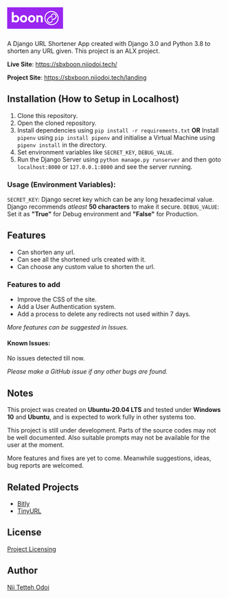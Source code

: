 # ![Boon URL Shortener App](/router/static/images/boon2.png)

A Django URL Shortener App created with Django 3.0 and Python 3.8 to shorten any URL given. This project is an ALX project.

**Live Site**: https://sbxboon.niiodoi.tech/

**Project Site**: https://sbxboon.niiodoi.tech/landing

## Installation (How to Setup in Localhost)

1. Clone this repository.
2. Open the cloned repository.
3. Install dependencies using ``pip install -r requirements.txt``
**OR**
Install ``pipenv`` using ``pip install pipenv`` and initialise a Virtual Machine using ``pipenv install`` in the directory.
4. Set environment variables like `SECRET_KEY`, `DEBUG_VALUE`.
5. Run the Django Server using ``python manage.py runserver`` and then goto ``localhost:8000`` or ``127.0.0.1:8000`` and see the server running.

### Usage (Environment Variables):

`SECRET_KEY`: Django secret key which can be any long hexadecimal value. Django recommends *atleast* **50 characters** to make it secure.
`DEBUG_VALUE`: Set it as **"True"** for Debug environment and **"False"** for Production.


## Features

- Can shorten any url.
- Can see all the shortened urls created with it.
- Can choose any custom value to shorten the url.

### Features to add

- Improve the CSS of the site.
- Add a User Authentication system.
- Add a process to delete any redirects not used within 7 days.

*More features can be suggested in Issues.*

#### Known Issues:

No issues detected till now.

*Please make a GitHub issue if any other bugs are found.*

## Notes

This project was created on **Ubuntu-20.04 LTS** and tested under **Windows 10** and **Ubuntu**, and is expected to work fully in other systems too.

This project is still under development. Parts of the source codes may not be well documented. Also suitable prompts may not be available for the user at the moment.

More features and fixes are yet to come. Meanwhile suggestions, ideas, bug reports are welcomed.

## Related Projects
* [Bitly](https://bitly.com/)
* [TinyURL](https://tinyurl.com/app)

## License

[Project Licensing](https://github.com/Nii-Odoi1/Boon/blob/master/LICENSE)

## Author

[Nii Tetteh Odoi](https://www.linkedin.com/in/nii-odoi/)
